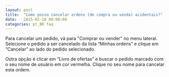 ```yaml
---
layout: post
title:  "Como posso cancelar ordens (de compra ou venda) acidentais?"
date:   2015-05-18 00:00:00
categories: pt_BR faq
---
```


Para cancelar um pedido, vá para "Comprar ou vender" no menu lateral. Selecione o pedido a ser cancelado da lista “Minhas ordens” e clique em “Cancelar” ao lado do pedido selecionado.

Outra opção é clicar em “Livro de ofertas” e buscar o pedido marcado com o seu nome de usuário em cor vermelha. Clique no seu nome para cancelar esta ordem. 
